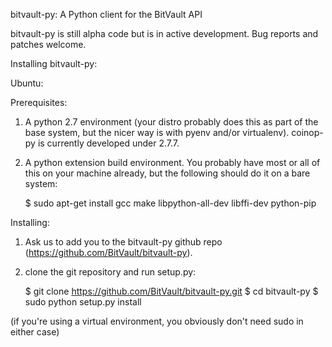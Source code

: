 bitvault-py: A Python client for the BitVault API


bitvault-py is still alpha code but is in active development. Bug reports and
patches welcome.


Installing bitvault-py:

Ubuntu:

Prerequisites:

1. A python 2.7 environment (your distro probably does this as part of the base
   system, but the nicer way is with pyenv and/or virtualenv). coinop-py is
   currently developed under 2.7.7.

2. A python extension build environment. You probably have most or all of this
   on your machine already, but the following should do it on a bare system:

   $ sudo apt-get install gcc make libpython-all-dev libffi-dev python-pip

Installing:

1. Ask us to add you to the bitvault-py github repo
   (https://github.com/BitVault/bitvault-py).

2. clone the git repository and run setup.py:

    $ git clone https://github.com/BitVault/bitvault-py.git
    $ cd bitvault-py
    $ sudo python setup.py install

(if you're using a virtual environment, you obviously don't need sudo in
either case)
